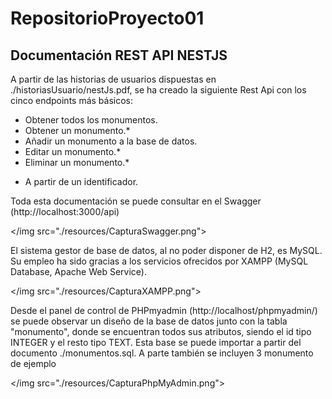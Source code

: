 # RepositorioProyecto01

<h2>Documentación REST API NESTJS</h2>
 
A partir de las historias de usuarios dispuestas en ./historiasUsuario/nestJs.pdf, se ha
creado la siguiente Rest Api con los cinco endpoints más básicos:
 
   - Obtener todos los monumentos.
   - Obtener un monumento.*
   - Añadir un monumento a la base de datos.
   - Editar un monumento.*
   - Eliminar un monumento.*
 
   * A partir de un identificador.
 
Toda esta documentación se puede consultar en el Swagger (http://localhost:3000/api)
 
</img src="./resources/CapturaSwagger.png">
 
El sistema gestor de base de datos, al no poder disponer de H2, es MySQL. Su empleo ha sido gracias a
los servicios ofrecidos por XAMPP (MySQL Database, Apache Web Service).
 
</img src="./resources/CapturaXAMPP.png">
 
Desde el panel de control de PHPmyadmin (http://localhost/phpmyadmin/) se puede observar un diseño
de la base de datos junto con la tabla "monumento", donde se encuentran todos sus atributos, siendo el id tipo INTEGER y el resto tipo TEXT. Esta base se puede importar a partir del documento ./monumentos.sql. A parte también se incluyen 3 monumento de ejemplo
 
</img src="./resources/CapturaPhpMyAdmin.png">